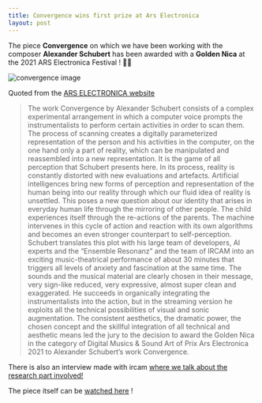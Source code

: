 ```yaml
---
title: Convergence wins first prize at Ars Electronica
layout: post
---
```



The piece **Convergence** on which we have been working with the composer **Alexander Schubert** has been awarded with a **Golden Nica** at the 2021 ARS Electronica Festival ! 🤯🤯

![convergence image](https://ars.electronica.art/prix/files/2021/06/convergence1.jpg)

Quoted from the [ARS ELECTRONICA website](https://ars.electronica.art/prix/en/winners/digital-musics-sound-art/)
> The work Convergence by Alexander Schubert consists of a complex experimental arrangement in which a computer voice prompts the instrumentalists to perform certain activities in order to scan them. The process of scanning creates a digitally parameterized representation of the person and his activities in the computer, on the one hand only a part of reality, which can be manipulated and reassembled into a new representation. It is the game of all perception that Schubert presents here. In its process, reality is constantly distorted with new evaluations and artefacts. Artificial intelligences bring new forms of perception and representation of the human being into our reality through which our fluid idea of reality is unsettled. This poses a new question about our identity that arises in everyday human life through the mirroring of other people. The child experiences itself through the re-actions of the parents. The machine intervenes in this cycle of action and reaction with its own algorithms and becomes an even stronger counterpart to self-perception. Schubert translates this plot with his large team of developers, AI experts and the “Ensemble Resonanz” and the team of IRCAM into an exciting music-theatrical performance of about 30 minutes that triggers all levels of anxiety and fascination at the same time. The sounds and the musical material are clearly chosen in their message, very sign-like reduced, very expressive, almost super clean and exaggerated. He succeeds in organically integrating the instrumentalists into the action, but in the streaming version he exploits all the technical possibilities of visual and sonic augmentation. The consistent aesthetics, the dramatic power, the chosen concept and the skillful integration of all technical and aesthetic means led the jury to the decision to award the Golden Nica in the category of Digital Musics & Sound Art of Prix Ars Electronica 2021 to Alexander Schubert’s work Convergence.

There is also an interview made with ircam [where we talk about the research part involved!](https://www.ircam.fr/article/detail/ars-electronica-2021-distingue-les-chercheurs-de-lircam/)

The piece itself can be [watched here](https://www.youtube.com/watch?v=o5UXkJWJciQ) !
